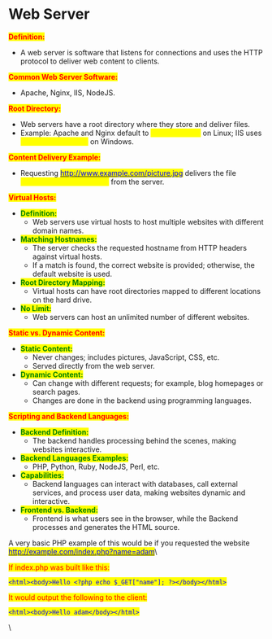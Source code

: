 # Web Server

<mark style="color:red;">**Definition:**</mark>

* A web server is software that listens for connections and uses the HTTP protocol to deliver web content to clients.

<mark style="color:red;">**Common Web Server Software:**</mark>

* Apache, Nginx, IIS, NodeJS.

<mark style="color:red;">**Root Directory:**</mark>

* Web servers have a root directory where they store and deliver files.
* Example: Apache and Nginx default to <mark style="color:yellow;">/var/www/html</mark> on Linux; IIS uses <mark style="color:yellow;">C:\inetpub\wwwroot</mark> on Windows.

<mark style="color:red;">**Content Delivery Example:**</mark>

* Requesting [<mark style="color:blue;">http://www.example.com/picture.jpg</mark>](http://www.example.com/picture.jpg) delivers the file <mark style="color:yellow;">/var/www/html/picture.jpg</mark> from the server.

<mark style="color:red;">**Virtual Hosts:**</mark>

* <mark style="color:green;">**Definition:**</mark>
  * Web servers use virtual hosts to host multiple websites with different domain names.
* <mark style="color:green;">**Matching Hostnames:**</mark>
  * The server checks the requested hostname from HTTP headers against virtual hosts.
  * If a match is found, the correct website is provided; otherwise, the default website is used.
* <mark style="color:green;">**Root Directory Mapping:**</mark>
  * Virtual hosts can have root directories mapped to different locations on the hard drive.
* <mark style="color:green;">**No Limit:**</mark>
  * Web servers can host an unlimited number of different websites.

<mark style="color:red;">**Static vs. Dynamic Content:**</mark>

* <mark style="color:green;">**Static Content:**</mark>
  * Never changes; includes pictures, JavaScript, CSS, etc.
  * Served directly from the web server.
* <mark style="color:green;">**Dynamic Content:**</mark>
  * Can change with different requests; for example, blog homepages or search pages.
  * Changes are done in the backend using programming languages.

<mark style="color:red;">**Scripting and Backend Languages:**</mark>

* <mark style="color:green;">**Backend Definition:**</mark>
  * The backend handles processing behind the scenes, making websites interactive.
* <mark style="color:green;">**Backend Languages Examples:**</mark>
  * PHP, Python, Ruby, NodeJS, Perl, etc.
* <mark style="color:green;">**Capabilities:**</mark>
  * Backend languages can interact with databases, call external services, and process user data, making websites dynamic and interactive.
* <mark style="color:green;">**Frontend vs. Backend:**</mark>
  * Frontend is what users see in the browser, while the Backend processes and generates the HTML source.



A very basic PHP example of this would be if you requested the website [<mark style="color:blue;">http://example.com/index.php?name=adam</mark>](http://example.com/index.php?name=adam)\


<mark style="color:red;">If index.php was built like this:</mark>

<mark style="color:blue;">`<html><body>Hello <?php echo $_GET["name"]; ?></body></html>`</mark>

<mark style="color:red;">It would output the following to the client:</mark>

<mark style="color:blue;">`<html><body>Hello adam</body></html>`</mark>

\
